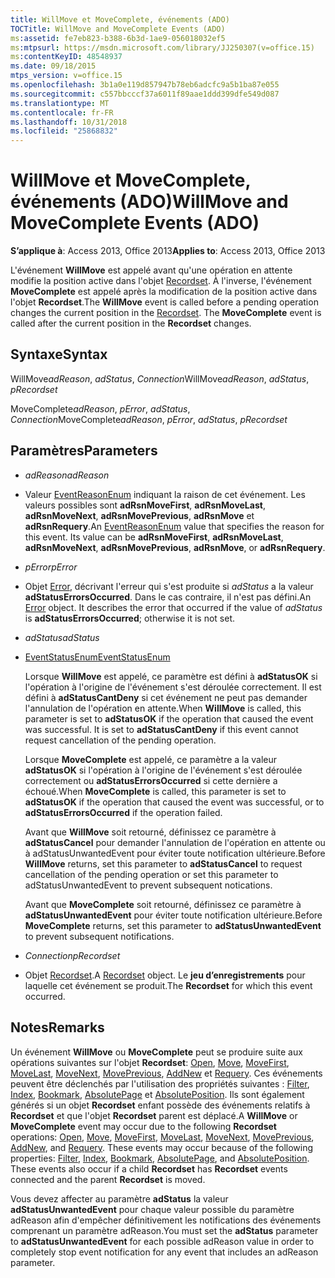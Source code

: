 ```yaml
---
title: WillMove et MoveComplete, événements (ADO)
TOCTitle: WillMove and MoveComplete Events (ADO)
ms:assetid: fe7eb823-b388-6b3d-1ae9-056018032ef5
ms:mtpsurl: https://msdn.microsoft.com/library/JJ250307(v=office.15)
ms:contentKeyID: 48548937
ms.date: 09/18/2015
mtps_version: v=office.15
ms.openlocfilehash: 3b1a0e119d857947b78eb6adcfc9a5b1ba87e055
ms.sourcegitcommit: c557bbcccf37a6011f89aae1ddd399dfe549d087
ms.translationtype: MT
ms.contentlocale: fr-FR
ms.lasthandoff: 10/31/2018
ms.locfileid: "25868832"
---
```

# <a name="willmove-and-movecomplete-events-ado"></a><span data-ttu-id="bf914-102">WillMove et MoveComplete, événements (ADO)</span><span class="sxs-lookup"><span data-stu-id="bf914-102">WillMove and MoveComplete Events (ADO)</span></span>


<span data-ttu-id="bf914-103">**S’applique à**: Access 2013, Office 2013</span><span class="sxs-lookup"><span data-stu-id="bf914-103">**Applies to**: Access 2013, Office 2013</span></span>

<span data-ttu-id="bf914-p101">L'événement **WillMove** est appelé avant qu'une opération en attente modifie la position active dans l'objet [Recordset](recordset-object-ado.md). À l'inverse, l'événement **MoveComplete** est appelé après la modification de la position active dans l'objet **Recordset**.</span><span class="sxs-lookup"><span data-stu-id="bf914-p101">The **WillMove** event is called before a pending operation changes the current position in the [Recordset](recordset-object-ado.md). The **MoveComplete** event is called after the current position in the **Recordset** changes.</span></span>

## <a name="syntax"></a><span data-ttu-id="bf914-106">Syntaxe</span><span class="sxs-lookup"><span data-stu-id="bf914-106">Syntax</span></span>

<span data-ttu-id="bf914-107">WillMove*adReason*, *adStatus*, *Connection*</span><span class="sxs-lookup"><span data-stu-id="bf914-107">WillMove*adReason*, *adStatus*, *pRecordset*</span></span>

<span data-ttu-id="bf914-108">MoveComplete*adReason*, *pError*, *adStatus*, *Connection*</span><span class="sxs-lookup"><span data-stu-id="bf914-108">MoveComplete*adReason*, *pError*, *adStatus*, *pRecordset*</span></span>

## <a name="parameters"></a><span data-ttu-id="bf914-109">Paramètres</span><span class="sxs-lookup"><span data-stu-id="bf914-109">Parameters</span></span>

  - <span data-ttu-id="bf914-110">*adReason*</span><span class="sxs-lookup"><span data-stu-id="bf914-110">*adReason*</span></span>

  - <span data-ttu-id="bf914-p102">Valeur [EventReasonEnum](eventreasonenum.md) indiquant la raison de cet événement. Les valeurs possibles sont **adRsnMoveFirst**, **adRsnMoveLast**, **adRsnMoveNext**, **adRsnMovePrevious**, **adRsnMove** et **adRsnRequery**.</span><span class="sxs-lookup"><span data-stu-id="bf914-p102">An [EventReasonEnum](eventreasonenum.md) value that specifies the reason for this event. Its value can be **adRsnMoveFirst**, **adRsnMoveLast**, **adRsnMoveNext**, **adRsnMovePrevious**, **adRsnMove**, or **adRsnRequery**.</span></span>

  - <span data-ttu-id="bf914-113">*pError*</span><span class="sxs-lookup"><span data-stu-id="bf914-113">*pError*</span></span>

  - <span data-ttu-id="bf914-p103">Objet [Error](error-object-ado.md), décrivant l'erreur qui s'est produite si *adStatus* a la valeur **adStatusErrorsOccurred**. Dans le cas contraire, il n'est pas défini.</span><span class="sxs-lookup"><span data-stu-id="bf914-p103">An [Error](error-object-ado.md) object. It describes the error that occurred if the value of *adStatus* is **adStatusErrorsOccurred**; otherwise it is not set.</span></span>

  - <span data-ttu-id="bf914-116">*adStatus*</span><span class="sxs-lookup"><span data-stu-id="bf914-116">*adStatus*</span></span>

  - [<span data-ttu-id="bf914-117">EventStatusEnum</span><span class="sxs-lookup"><span data-stu-id="bf914-117">EventStatusEnum</span></span>](eventstatusenum.md)
    
    <span data-ttu-id="bf914-p104">Lorsque **WillMove** est appelé, ce paramètre est défini à **adStatusOK** si l'opération à l'origine de l'événement s'est déroulée correctement. Il est défini à **adStatusCantDeny** si cet événement ne peut pas demander l'annulation de l'opération en attente.</span><span class="sxs-lookup"><span data-stu-id="bf914-p104">When **WillMove** is called, this parameter is set to **adStatusOK** if the operation that caused the event was successful. It is set to **adStatusCantDeny** if this event cannot request cancellation of the pending operation.</span></span>
    
    <span data-ttu-id="bf914-120">Lorsque **MoveComplete** est appelé, ce paramètre a la valeur **adStatusOK** si l'opération à l'origine de l'événement s'est déroulée correctement ou **adStatusErrorsOccurred** si cette dernière a échoué.</span><span class="sxs-lookup"><span data-stu-id="bf914-120">When **MoveComplete** is called, this parameter is set to **adStatusOK** if the operation that caused the event was successful, or to **adStatusErrorsOccurred** if the operation failed.</span></span>
    
    <span data-ttu-id="bf914-121">Avant que **WillMove** soit retourné, définissez ce paramètre à **adStatusCancel** pour demander l'annulation de l'opération en attente ou à adStatusUnwantedEvent pour éviter toute notification ultérieure.</span><span class="sxs-lookup"><span data-stu-id="bf914-121">Before **WillMove** returns, set this parameter to **adStatusCancel** to request cancellation of the pending operation or set this parameter to adStatusUnwantedEvent to prevent subsequent notications.</span></span>
    
    <span data-ttu-id="bf914-122">Avant que **MoveComplete** soit retourné, définissez ce paramètre à **adStatusUnwantedEvent** pour éviter toute notification ultérieure.</span><span class="sxs-lookup"><span data-stu-id="bf914-122">Before **MoveComplete** returns, set this parameter to **adStatusUnwantedEvent** to prevent subsequent notifications.</span></span>

  - <span data-ttu-id="bf914-123">*Connection*</span><span class="sxs-lookup"><span data-stu-id="bf914-123">*pRecordset*</span></span>

  - <span data-ttu-id="bf914-124">Objet [Recordset](recordset-object-ado.md).</span><span class="sxs-lookup"><span data-stu-id="bf914-124">A [Recordset](recordset-object-ado.md) object.</span></span> <span data-ttu-id="bf914-125">Le **jeu d’enregistrements** pour laquelle cet événement se produit.</span><span class="sxs-lookup"><span data-stu-id="bf914-125">The **Recordset** for which this event occurred.</span></span>

## <a name="remarks"></a><span data-ttu-id="bf914-126">Notes</span><span class="sxs-lookup"><span data-stu-id="bf914-126">Remarks</span></span>

<span data-ttu-id="bf914-p106">Un événement **WillMove** ou **MoveComplete** peut se produire suite aux opérations suivantes sur l'objet **Recordset**: [Open](open-method-ado-recordset.md), [Move](move-method-ado.md), [MoveFirst](movefirst-movelast-movenext-and-moveprevious-methods-ado.md), [MoveLast](movefirst-movelast-movenext-and-moveprevious-methods-ado.md), [MoveNext](movefirst-movelast-movenext-and-moveprevious-methods-ado.md), [MovePrevious](movefirst-movelast-movenext-and-moveprevious-methods-ado.md), [AddNew](addnew-method-ado.md) et [Requery](requery-method-ado.md). Ces événements peuvent être déclenchés par l'utilisation des propriétés suivantes : [Filter](filter-property-ado.md), [Index](index-property-ado.md), [Bookmark](bookmark-property-ado.md), [AbsolutePage](absolutepage-property-ado.md) et [AbsolutePosition](absoluteposition-property-ado.md). Ils sont également générés si un objet **Recordset** enfant possède des événements relatifs à **Recordset** et que l'objet **Recordset** parent est déplacé.</span><span class="sxs-lookup"><span data-stu-id="bf914-p106">A **WillMove** or **MoveComplete** event may occur due to the following **Recordset** operations: [Open](open-method-ado-recordset.md), [Move](move-method-ado.md), [MoveFirst](movefirst-movelast-movenext-and-moveprevious-methods-ado.md), [MoveLast](movefirst-movelast-movenext-and-moveprevious-methods-ado.md), [MoveNext](movefirst-movelast-movenext-and-moveprevious-methods-ado.md), [MovePrevious](movefirst-movelast-movenext-and-moveprevious-methods-ado.md), [AddNew](addnew-method-ado.md), and [Requery](requery-method-ado.md). These events may occur because of the following properties: [Filter](filter-property-ado.md), [Index](index-property-ado.md), [Bookmark](bookmark-property-ado.md), [AbsolutePage](absolutepage-property-ado.md), and [AbsolutePosition](absoluteposition-property-ado.md). These events also occur if a child **Recordset** has **Recordset** events connected and the parent **Recordset** is moved.</span></span>

<span data-ttu-id="bf914-130">Vous devez affecter au paramètre **adStatus** la valeur **adStatusUnwantedEvent** pour chaque valeur possible du paramètre adReason afin d'empêcher définitivement les notifications des événements comprenant un paramètre adReason.</span><span class="sxs-lookup"><span data-stu-id="bf914-130">You must set the **adStatus** parameter to **adStatusUnwantedEvent** for each possible adReason value in order to completely stop event notification for any event that includes an adReason parameter.</span></span>

